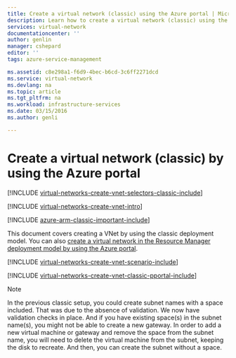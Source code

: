 ```yaml
---
title: Create a virtual network (classic) using the Azure portal | Microsoft Docs
description: Learn how to create a virtual network (classic) using the Azure portal.
services: virtual-network
documentationcenter: ''
author: genlin
manager: cshepard
editor: ''
tags: azure-service-management

ms.assetid: c8e298a1-f6d9-4bec-b6cd-3c6ff2271dcd
ms.service: virtual-network
ms.devlang: na
ms.topic: article
ms.tgt_pltfrm: na
ms.workload: infrastructure-services
ms.date: 03/15/2016
ms.author: genli

---
```

# Create a virtual network (classic) by using the Azure portal
[!INCLUDE [virtual-networks-create-vnet-selectors-classic-include](../../includes/virtual-networks-create-vnet-selectors-classic-include.md)]

[!INCLUDE [virtual-networks-create-vnet-intro](../../includes/virtual-networks-create-vnet-intro-include.md)]

[!INCLUDE [azure-arm-classic-important-include](../../includes/azure-arm-classic-important-include.md)]

This document covers creating a VNet by using the classic deployment model. You can also [create a virtual network in the Resource Manager deployment model by using the Azure portal](quick-create-portal.md).

[!INCLUDE [virtual-networks-create-vnet-scenario-include](../../includes/virtual-networks-create-vnet-scenario-include.md)]

[!INCLUDE [virtual-networks-create-vnet-classic-pportal-include](../../includes/virtual-networks-create-vnet-classic-pportal-include.md)]

> [!NOTE] 
> In the previous classic setup, you could create subnet names with a space included. That was due to the absence of validation. We now have validation checks in place. And if you have existing space(s) in the subnet name(s), you might not be able to create a new gateway.
In order to add a new virtual machine or gateway and remove the space from the subnet name, you will need to delete the virtual machine from the subnet, keeping the disk to recreate. And then, you can create the subnet without a space.

